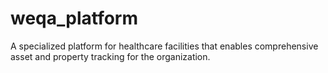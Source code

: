 # weqa_platform
A specialized platform for healthcare facilities that enables comprehensive asset and property tracking for the organization.
